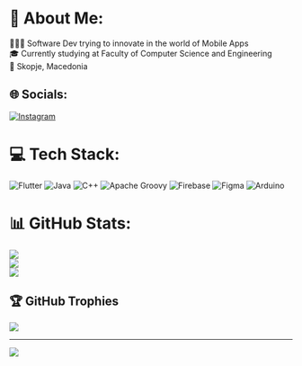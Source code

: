 # 💫 About Me:
👨🏻‍💻 Software Dev trying to innovate in the world of Mobile Apps<br>🎓 Currently studying at Faculty of Computer Science and Engineering<br>📍 Skopje, Macedonia


## 🌐 Socials:
[![Instagram](https://img.shields.io/badge/Instagram-%23E4405F.svg?logo=Instagram&logoColor=white)](https://instagram.com/jakov_spirovski) 

# 💻 Tech Stack:
![Flutter](https://img.shields.io/badge/Flutter-%2302569B.svg?style=for-the-badge&logo=Flutter&logoColor=white) ![Java](https://img.shields.io/badge/java-%23ED8B00.svg?style=for-the-badge&logo=openjdk&logoColor=white) ![C++](https://img.shields.io/badge/c++-%2300599C.svg?style=for-the-badge&logo=c%2B%2B&logoColor=white) ![Apache Groovy](https://img.shields.io/badge/Apache%20Groovy-4298B8.svg?style=for-the-badge&logo=Apache+Groovy&logoColor=white) ![Firebase](https://img.shields.io/badge/firebase-%23039BE5.svg?style=for-the-badge&logo=firebase) ![Figma](https://img.shields.io/badge/figma-%23F24E1E.svg?style=for-the-badge&logo=figma&logoColor=white) ![Arduino](https://img.shields.io/badge/-Arduino-00979D?style=for-the-badge&logo=Arduino&logoColor=white)
# 📊 GitHub Stats:
![](https://github-readme-stats.vercel.app/api?username=dokicaaa&theme=dark&hide_border=false&include_all_commits=false&count_private=false)<br/>
![](https://github-readme-streak-stats.herokuapp.com/?user=dokicaaa&theme=dark&hide_border=false)<br/>
![](https://github-readme-stats.vercel.app/api/top-langs/?username=dokicaaa&theme=dark&hide_border=false&include_all_commits=false&count_private=false&layout=compact)

## 🏆 GitHub Trophies
![](https://github-profile-trophy.vercel.app/?username=dokicaaa&theme=radical&no-frame=false&no-bg=true&margin-w=4)

---
[![](https://visitcount.itsvg.in/api?id=dokicaaa&icon=0&color=12)](https://visitcount.itsvg.in)

<!-- Proudly created with GPRM ( https://gprm.itsvg.in ) -->
